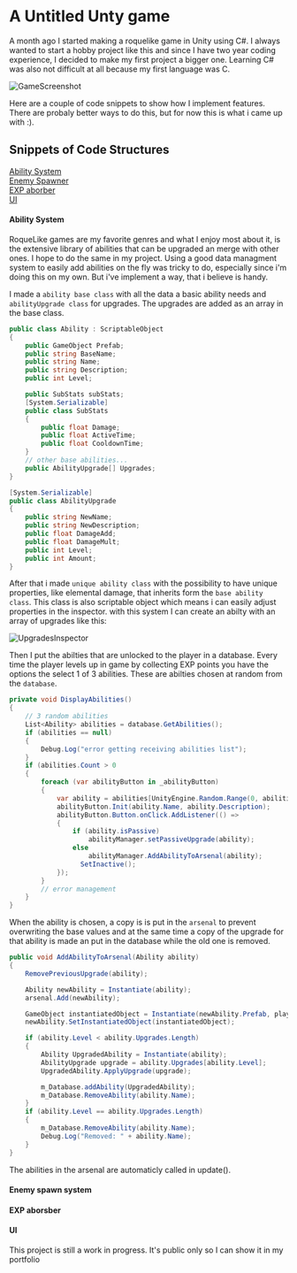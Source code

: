 # A Untitled Unty game

A month ago I started making a roquelike game in Unity using C#. I always wanted to start a hobby project like this and since I have two year coding experience, I decided to make my first project a bigger one. Learning C# was also not difficult at all because my first language was C.

![GameScreenshot](https://github.com/steryu/UnityGamey/blob/main/images/Screenshot%202023-11-17%20110857.png)

Here are a couple of code snippets to show how I implement features. There are probaly better ways to do this, but for now this is what i came up with :).
## Snippets of Code Structures
[Ability System](#ability-system)<br>
[Enemy Spawner](#ability-system)<br>
[EXP aborber](#ability-system)<br>
[UI](#ability-system)<br>
#### Ability System
RoqueLike games are my favorite genres and what I enjoy most about it, is the extensive library of abilities that can be upgraded an merge with other ones. I hope to do the same in my project. Using a good data managment system to easily add abilities on the fly was tricky to do, especially since i'm doing this on my own. But i've implement a way, that i believe is handy.

I made a `ability base class` with all the data a basic ability needs and `abilityUpgrade class` for upgrades. 
The upgrades are added as an array in the base class.

```C#
public class Ability : ScriptableObject
{
    public GameObject Prefab;
    public string BaseName;
    public string Name;
    public string Description;
    public int Level;

    public SubStats subStats;
    [System.Serializable]
    public class SubStats
    {
        public float Damage;
        public float ActiveTime;
        public float CooldownTime;
    }
    // other base abilities...
    public AbilityUpgrade[] Upgrades;
}

[System.Serializable]
public class AbilityUpgrade
{
    public string NewName;
    public string NewDescription;
    public float DamageAdd;
    public float DamageMult;
    public int Level;
    public int Amount;
}
```
After that i made `unique ability class` with the possibility to have unique properties, like elemental damage, that inherits form the `base ability class`. This class is also scriptable object which means i can easily adjust properties in the inspector. with this system I can create an abilty with an array of upgrades like this:

![UpgradesInspector](https://github.com/steryu/UnityGamey/blob/main/images/Screenshot%202023-11-17%20140828.png)

Then I put the abilties that are unlocked to the player in a database. Every time the player levels up in game by collecting EXP points you have the options the select 1 of 3 abilities. These are abilties chosen at random from the `database`. 
```C#
private void DisplayAbilities()
{
    // 3 random abilities
    List<Ability> abilities = database.GetAbilities();
    if (abilities == null)
    {
        Debug.Log("error getting receiving abilities list");
    }
    if (abilities.Count > 0
    {
        foreach (var abilityButton in _abilityButton)
        {
            var ability = abilities[UnityEngine.Random.Range(0, abilities.Count)];
            abilityButton.Init(ability.Name, ability.Description);
            abilityButton.Button.onClick.AddListener(() =>
            {
                if (ability.isPassive)
                    abilityManager.setPassiveUpgrade(ability);
                else
                    abilityManager.AddAbilityToArsenal(ability);
                  SetInactive();
            });
        }
        // error management
    }
}
```

When the ability is chosen, a copy is is put in the `arsenal` to prevent overwriting the base values and at the same time a copy of the upgrade for that ability is made an put in the database while the old one is removed. 

```C#
public void AddAbilityToArsenal(Ability ability)
{
    RemovePreviousUpgrade(ability);

    Ability newAbility = Instantiate(ability);
    arsenal.Add(newAbility);

    GameObject instantiatedObject = Instantiate(newAbility.Prefab, playerTransform);
    newAbility.SetInstantiatedObject(instantiatedObject);

    if (ability.Level < ability.Upgrades.Length)
    {
        Ability UpgradedAbility = Instantiate(ability);
        AbilityUpgrade upgrade = ability.Upgrades[ability.Level];
        UpgradedAbility.ApplyUpgrade(upgrade);

        m_Database.addAbility(UpgradedAbility);
        m_Database.RemoveAbility(ability.Name);
    }
    if (ability.Level == ability.Upgrades.Length)
    {
        m_Database.RemoveAbility(ability.Name);
        Debug.Log("Removed: " + ability.Name);
    }
}
```
The abilities in the arsenal are automaticly called in update().


#### Enemy spawn system



#### EXP aborsber

#### UI

This project is still a work in progress. It's public only so I can show it in my portfolio
